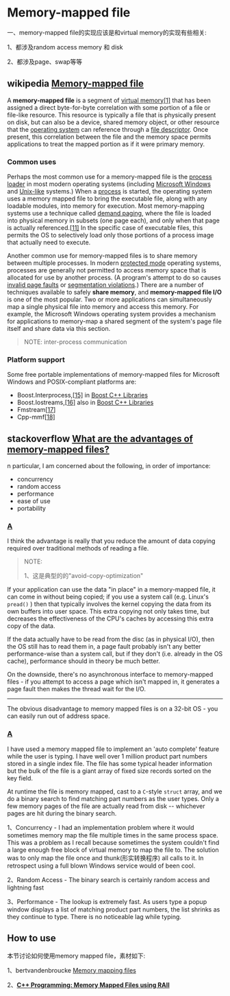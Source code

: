 # Memory-mapped file

一、memory-mapped file的实现应该是和virtual memory的实现有些相关:

1、都涉及random access memory 和 disk

2、都涉及page、swap等等

## wikipedia [Memory-mapped file](https://en.wikipedia.org/wiki/Memory-mapped_file)

A **memory-mapped file** is a segment of [virtual memory](https://en.wikipedia.org/wiki/Virtual_memory)[[1\]](https://en.wikipedia.org/wiki/Memory-mapped_file#cite_note-:0-1) that has been assigned a direct byte-for-byte correlation with some portion of a file or file-like resource. This resource is typically a file that is physically present on disk, but can also be a device, shared memory object, or other resource that the [operating system](https://en.wikipedia.org/wiki/Operating_system) can reference through a [file descriptor](https://en.wikipedia.org/wiki/File_descriptor). Once present, this correlation between the file and the memory space permits applications to treat the mapped portion as if it were primary memory.

### Common uses

Perhaps the most common use for a memory-mapped file is the [process loader](https://en.wikipedia.org/wiki/Loader_(computing)) in most modern operating systems (including [Microsoft Windows](https://en.wikipedia.org/wiki/Microsoft_Windows) and [Unix-like](https://en.wikipedia.org/wiki/Unix-like) systems.) When a [process](https://en.wikipedia.org/wiki/Process_(computing)) is started, the operating system uses a memory mapped file to bring the executable file, along with any loadable modules, into memory for execution. Most memory-mapping systems use a technique called [demand paging](https://en.wikipedia.org/wiki/Demand_paging), where the file is loaded into physical memory in subsets (one page each), and only when that page is actually referenced.[[11\]](https://en.wikipedia.org/wiki/Memory-mapped_file#cite_note-11) In the specific case of executable files, this permits the OS to selectively load only those portions of a process image that actually need to execute.

Another common use for memory-mapped files is to share memory between multiple processes. In modern [protected mode](https://en.wikipedia.org/wiki/Protected_mode) operating systems, processes are generally not permitted to access memory space that is allocated for use by another process. (A program's attempt to do so causes [invalid page faults](https://en.wikipedia.org/wiki/Page_fault#Invalid) or [segmentation violations](https://en.wikipedia.org/wiki/Segmentation_violation).) There are a number of techniques available to safely **share memory**, and **memory-mapped file I/O** is one of the most popular. Two or more applications can simultaneously map a single physical file into memory and access this memory. For example, the Microsoft Windows operating system provides a mechanism for applications to memory-map a shared segment of the system's page file itself and share data via this section.

> NOTE: inter-process communication

### Platform support

Some free portable implementations of memory-mapped files for Microsoft Windows and POSIX-compliant platforms are:

- Boost.Interprocess,[[15\]](https://en.wikipedia.org/wiki/Memory-mapped_file#cite_note-15) in [Boost C++ Libraries](https://en.wikipedia.org/wiki/Boost_C%2B%2B_Libraries)
- Boost.Iostreams,[[16\]](https://en.wikipedia.org/wiki/Memory-mapped_file#cite_note-16) also in [Boost C++ Libraries](https://en.wikipedia.org/wiki/Boost_C%2B%2B_Libraries)
- Fmstream[[17\]](https://en.wikipedia.org/wiki/Memory-mapped_file#cite_note-17)
- Cpp-mmf[[18\]](https://en.wikipedia.org/wiki/Memory-mapped_file#cite_note-18)

## stackoverflow [What are the advantages of memory-mapped files?](https://stackoverflow.com/questions/192527/what-are-the-advantages-of-memory-mapped-files)

n particular, I am concerned about the following, in order of importance:

- concurrency
- random access
- performance
- ease of use
- portability



### [A](https://stackoverflow.com/a/192854)

I think the advantage is really that you reduce the amount of data copying required over traditional methods of reading a file.

> NOTE: 
>
> 1、这是典型的的"avoid-copy-optimization"

If your application can use the data "in place" in a memory-mapped file, it can come in without being copied; if you use a system call (e.g. Linux's `pread()` ) then that typically involves the kernel copying the data from its own buffers into user space. This extra copying not only takes time, but decreases the effectiveness of the CPU's caches by accessing this extra copy of the data.

If the data actually have to be read from the disc (as in physical I/O), then the OS still has to read them in, a page fault probably isn't any better performance-wise than a system call, but if they don't (i.e. already in the OS cache), performance should in theory be much better.

On the downside, there's no asynchronous interface to memory-mapped files - if you attempt to access a page which isn't mapped in, it generates a page fault then makes the thread wait for the I/O.

------

The obvious disadvantage to memory mapped files is on a 32-bit OS - you can easily run out of address space.

### [A](https://stackoverflow.com/a/192674)

I have used a memory mapped file to implement an 'auto complete' feature while the user is typing. I have well over 1 million product part numbers stored in a single index file. The file has some typical header information but the bulk of the file is a giant array of fixed size records sorted on the key field.

At runtime the file is memory mapped, cast to a `C`-style `struct` array, and we do a binary search to find matching part numbers as the user types. Only a few memory pages of the file are actually read from disk -- whichever pages are hit during the binary search.

1、Concurrency - I had an implementation problem where it would sometimes memory map the file multiple times in the same process space. This was a problem as I recall because sometimes the system couldn't find a large enough free block of virtual memory to map the file to. The solution was to only map the file once and thunk(形实转换程序) all calls to it. In retrospect using a full blown Windows service would of been cool.

2、Random Access - The binary search is certainly random access and lightning fast

3、Performance - The lookup is extremely fast. As users type a popup window displays a list of matching product part numbers, the list shrinks as they continue to type. There is no noticeable lag while typing.



## How to use

本节讨论如何使用memory mapped file，素材如下:

1、bertvandenbroucke [Memory mapping files](https://bertvandenbroucke.netlify.app/2019/12/08/memory-mapping-files/)

2、[**C++ Programming: Memory Mapped Files using RAII**](https://www.codeguru.com/cpp/article.php/c17975/C-Programming-Memory-Mapped-Files-using-RAII.htm)